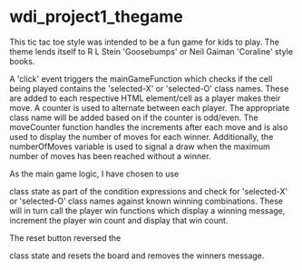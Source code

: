 # wdi_project1_thegame

This tic tac toe style was intended to be a fun game for kids to play. The theme lends itself to
R L Stein 'Goosebumps' or Neil Gaiman 'Coraline' style books.

A 'click' event triggers the mainGameFunction which checks if the cell being played contains the 'selected-X' or 'selected-O' class names. These are added to each respective HTML element/cell as a player makes their move. A counter
is used to alternate between each player. The appropriate class name will be added based on if the counter is
odd/even. The moveCounter function handles the increments after each move and is also used to display the number of moves for each winner. Additionally, the numberOfMoves variable is used to signal a draw when the maximum number of moves has been reached without a winner.

As the main game logic, I have chosen to use <div> class state as part of the condition expressions and check for 'selected-X' or 'selected-O' class names against known winning combinations. These will in turn call the player win functions which display a winning message, increment the player win count and display that win count.

The reset button reversed the <div> class state and resets the board and removes the winners message.
